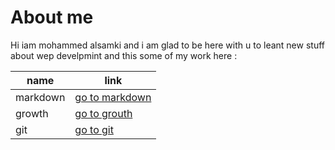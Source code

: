 # About me 

Hi iam mohammed alsamki and i am glad to be here with u to leant new stuff about wep develpmint and this some of my work here :

name  | link
------------ | -------------
markdown | [go to markdown](https://mohammedalsamki.github.io/reading-notes/markdown)
growth | [go to grouth](https://mohammedalsamki.github.io/reading-notes/growth)
git | [go to git](https://mohammedalsamki.github.io/reading-notes/git)